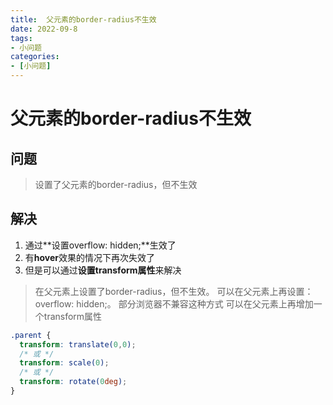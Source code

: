 ```yaml
---
title:  父元素的border-radius不生效
date: 2022-09-8
tags:
- 小问题
categories:
- [小问题]
---
```

# 父元素的border-radius不生效
## 问题
>设置了父元素的border-radius，但不生效
>

## 解决
1. 通过**设置overflow: hidden;**生效了
2. 有**hover**效果的情况下再次失效了
3. 但是可以通过**设置transform属性**来解决

>
>在父元素上设置了border-radius，但不生效。
>可以在父元素上再设置：overflow: hidden;。
>部分浏览器不兼容这种方式
>可以在父元素上再增加一个transform属性

```css
.parent {
  transform: translate(0,0);
  /* 或 */
  transform: scale(0);
  /* 或 */
  transform: rotate(0deg);
}
```

